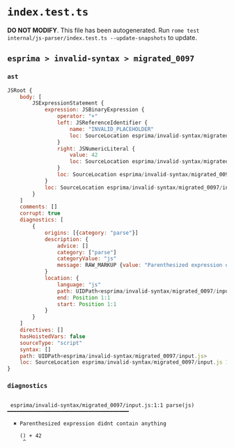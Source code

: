 # `index.test.ts`

**DO NOT MODIFY**. This file has been autogenerated. Run `rome test internal/js-parser/index.test.ts --update-snapshots` to update.

## `esprima > invalid-syntax > migrated_0097`

### `ast`

```javascript
JSRoot {
	body: [
		JSExpressionStatement {
			expression: JSBinaryExpression {
				operator: "+"
				left: JSReferenceIdentifier {
					name: "INVALID_PLACEHOLDER"
					loc: SourceLocation esprima/invalid-syntax/migrated_0097/input.js 1:1-1:1
				}
				right: JSNumericLiteral {
					value: 42
					loc: SourceLocation esprima/invalid-syntax/migrated_0097/input.js 1:5-1:7
				}
				loc: SourceLocation esprima/invalid-syntax/migrated_0097/input.js 1:0-1:7
			}
			loc: SourceLocation esprima/invalid-syntax/migrated_0097/input.js 1:0-1:7
		}
	]
	comments: []
	corrupt: true
	diagnostics: [
		{
			origins: [{category: "parse"}]
			description: {
				advice: []
				category: ["parse"]
				categoryValue: "js"
				message: RAW_MARKUP {value: "Parenthesized expression didnt contain anything"}
			}
			location: {
				language: "js"
				path: UIDPath<esprima/invalid-syntax/migrated_0097/input.js>
				end: Position 1:1
				start: Position 1:1
			}
		}
	]
	directives: []
	hasHoistedVars: false
	sourceType: "script"
	syntax: []
	path: UIDPath<esprima/invalid-syntax/migrated_0097/input.js>
	loc: SourceLocation esprima/invalid-syntax/migrated_0097/input.js 1:0-2:0
}
```

### `diagnostics`

```

 esprima/invalid-syntax/migrated_0097/input.js:1:1 parse(js) ━━━━━━━━━━━━━━━━━━━━━━━━━━━━━━━━━━━━━━━

  ✖ Parenthesized expression didnt contain anything

    () + 42
     ^


```
